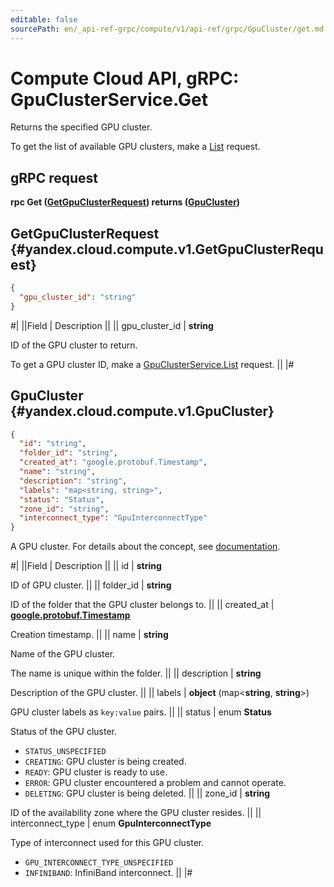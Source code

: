 ```yaml
---
editable: false
sourcePath: en/_api-ref-grpc/compute/v1/api-ref/grpc/GpuCluster/get.md
---
```


# Compute Cloud API, gRPC: GpuClusterService.Get

Returns the specified GPU cluster.

To get the list of available GPU clusters, make a [List](/docs/compute/api-ref/grpc/GpuCluster/list#List) request.

## gRPC request

**rpc Get ([GetGpuClusterRequest](#yandex.cloud.compute.v1.GetGpuClusterRequest)) returns ([GpuCluster](#yandex.cloud.compute.v1.GpuCluster))**

## GetGpuClusterRequest {#yandex.cloud.compute.v1.GetGpuClusterRequest}

```json
{
  "gpu_cluster_id": "string"
}
```

#|
||Field | Description ||
|| gpu_cluster_id | **string**

ID of the GPU cluster to return.

To get a GPU cluster ID, make a [GpuClusterService.List](/docs/compute/api-ref/grpc/GpuCluster/list#List) request. ||
|#

## GpuCluster {#yandex.cloud.compute.v1.GpuCluster}

```json
{
  "id": "string",
  "folder_id": "string",
  "created_at": "google.protobuf.Timestamp",
  "name": "string",
  "description": "string",
  "labels": "map<string, string>",
  "status": "Status",
  "zone_id": "string",
  "interconnect_type": "GpuInterconnectType"
}
```

A GPU cluster. For details about the concept, see [documentation](/docs/compute/concepts/gpus#gpu-clusters).

#|
||Field | Description ||
|| id | **string**

ID of GPU cluster. ||
|| folder_id | **string**

ID of the folder that the GPU cluster belongs to. ||
|| created_at | **[google.protobuf.Timestamp](https://developers.google.com/protocol-buffers/docs/reference/google.protobuf#timestamp)**

Creation timestamp. ||
|| name | **string**

Name of the GPU cluster.

The name is unique within the folder. ||
|| description | **string**

Description of the GPU cluster. ||
|| labels | **object** (map<**string**, **string**>)

GPU cluster labels as `key:value` pairs. ||
|| status | enum **Status**

Status of the GPU cluster.

- `STATUS_UNSPECIFIED`
- `CREATING`: GPU cluster is being created.
- `READY`: GPU cluster is ready to use.
- `ERROR`: GPU cluster encountered a problem and cannot operate.
- `DELETING`: GPU cluster is being deleted. ||
|| zone_id | **string**

ID of the availability zone where the GPU cluster resides. ||
|| interconnect_type | enum **GpuInterconnectType**

Type of interconnect used for this GPU cluster.

- `GPU_INTERCONNECT_TYPE_UNSPECIFIED`
- `INFINIBAND`: InfiniBand interconnect. ||
|#